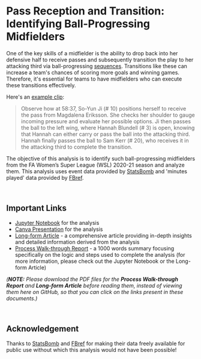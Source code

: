 # Pass Reception and Transition: Identifying Ball-Progressing Midfielders

One of the key skills of a midfielder is the ability to drop back into her defensive half to receive passes and subsequently transition the play to her attacking third via ball-progressing [sequences](https://www.statsperform.com/resource/introducing-a-possessions-framework/). Transitions like these can increase a team's chances of scoring more goals and winning games. Therefore, it's essential for teams to have midfielders who can execute these transitions effectively. 

Here's an [example clip](https://youtu.be/K6AZekdTNcI?si=5EFkmfsL18A4E1Mx&t=5284):

> Observe how at 58:37, So-Yun Ji (# 10) positions herself to receive the pass from Magdalena Eriksson. She checks her shoulder to gauge incoming pressure and evaluate her possible options. Ji then passes the ball to the left wing, where Hannah Blundell (# 3) is open, knowing that Hannah can either carry or pass the ball into the attacking third. Hannah finally passes the ball to Sam Kerr (# 20), who receives it in the attacking third to complete the transition.

The objective of this analysis is to identify such ball-progressing midfielders from the FA Women’s Super League (WSL) 2020-21 season and analyze them. This analysis uses event data provided by [StatsBomb](https://statsbomb.com/news/statsbomb-release-free-2020-21-fa-womens-super-league-data-updated-r-guide/) and 'minutes played' data provided by [FBref](https://fbref.com/en/comps/189/2020-2021/playingtime/2020-2021-Womens-Super-League-Stats). 

<br>

## Important Links

- [Jupyter Notebook](pass_reception_and_transition.ipynb) for the analysis
- [Canva Presentation](https://www.canva.com/design/DAF7e2Rj-Xg/CuvZXUSayyfHOY7mlcleuA/view?utm_content=DAF7e2Rj-Xg&utm_campaign=designshare&utm_medium=link&utm_source=editor) for the analysis
- [Long-form Article](Long-form%20Article.pdf) - a comprehensive article providing in-depth insights and detailed information derived from the analysis
- [Process Walk-through Report](Process%20Walk-through%20Report.pdf) - a 1000 words summary focusing specifically on the logic and steps used to complete the analysis (for more information, please check out the Jupyter Notebook or the Long-form Article)

_(**NOTE:** Please download the PDF files for the **Process Walk-through Report** and **Long-form Article** before reading them, instead of viewing them here on GitHub, so that you can click on the links present in these documents.)_

<br>

## Acknowledgement

Thanks to [StatsBomb](https://statsbomb.com/) and [FBref](https://fbref.com/en/) for making their data freely available for public use without which this analysis would not have been possible!
